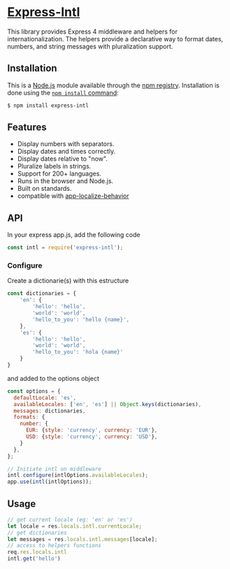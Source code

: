 # [Express-Intl](https://github.com/framled/express-intl)

This library provides Express 4 middleware and helpers for internationalization. The helpers provide a declarative way to format dates, numbers, and string messages with pluralization support.

## Installation

This is a [Node.js](https://nodejs.org/en/) module available through the
[npm registry](https://www.npmjs.com/). Installation is done using the
[`npm install` command](https://docs.npmjs.com/getting-started/installing-npm-packages-locally):

```sh
$ npm install express-intl
```

## Features

* Display numbers with separators.
* Display dates and times correctly.
* Display dates relative to "now".
* Pluralize labels in strings.
* Support for 200+ languages.
* Runs in the browser and Node.js.
* Built on standards.
* compatible with [app-localize-behavior](https://github.com/PolymerElements/app-localize-behavior)

## API

In your express app.js, add the following code

```js
const intl = require('express-intl');
```

### Configure

Create a dictionarie(s) with this estructure

```js
const dictionaries = {
	'en': {
		'hello': 'hello',
		'world': 'world',
		'hello_to_you': 'hello {name}',
	},
	'es': {
		'hello': 'hello',
		'world': 'world',
		'hello_to_you': 'hola {name}'
	}
}

```

and added to the options object

```js
const options = {
  defaultLocale: 'es',
  availableLocales: ['en', 'es'] || Object.keys(dictionaries),
  messages: dictionaries,
  formats: {
    number: {
      EUR: {style: 'currency', currency: 'EUR'},
      USD: {style: 'currency', currency: 'USD'},
    }
  },
};

// Initiate intl on middleware
intl.configure(intlOptions.availableLocales);
app.use(intl(intlOptions));
```


## Usage

```js
// get current locale (eg: 'en' or 'es')
let locale = res.locals.intl.currentLocale;
// get dictionaries
let messages = res.locals.intl.messages[locale];
// access to helpers functions
req.res.locals.intl
intl.get('hello')
```


